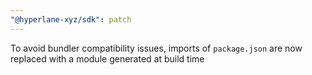```yaml
---
"@hyperlane-xyz/sdk": patch
---
```


To avoid bundler compatibility issues, imports of `package.json` are now replaced with a module generated at build time
